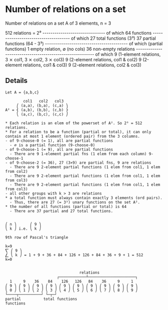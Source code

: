 # Number of relations on a set

Number of relations on a set A of 3 elements, n = 3

512 relations = 2⁹
------------------------------- of which
 64 functions
 ------------------------------------- of which
 27 total functions (3³)
 37 partial functions (64 - 3³)
 ----------------------------------------- of which (partial functions)
  1 empty relation, ∅ (no cols)
 36 non-empty relations
 --------------------------------------------------------- of which
  9 (1-element relations, 3 ⨯ col1, 3 ⨯ col2, 3 ⨯ col3)
  9 (2-element relations, col1 & col2)
  9 (2-element relations, col1 & col3)
  9 (2-element relations, col2 & col3)


## Details

```
Let A = {a,b,c}

        col1   col2   col3
     ⎛ (a,a), (b,a), (c,a) ⎞
A² = ⎨ (a,b), (b,b), (c,b) ⎬
     ⎝ (a,c), (b,c), (c,c) ⎠

* Each relation is an elem of the powerset of A². So 2⁹ = 512 relations.
* For a relation to be a function (partial or total), it can only contain at most 1 element (ordered pair) from the 3 columns.
- of 9-choose-0 (= 1), all are partial functions
  - ∅ is a partial function (9-choose-0)
- of 9-choose-1 (= 9), all are partial functions
  - There are 9 1-element partial fns (1 elem from each column) 9-choose-1
- of 9-choose-2 (= 36), 27 (3⨯9) are partial fns, 9 are relations
  - There are 9 2-element partial functions (1 elem from col1, 1 elem from col2)
  - There are 9 2-element partial functions (1 elem from col1, 1 elem from col3)
  - There are 9 2-element partial functions (1 elem from col1, 1 elem from col3)
- all other groups with k > 3 are relations
* a total function must always contain exactly 3 elements (ord pairs).
  - Thus, there are 27 (= 3³) unary functions on the set A².
* the number of all functions (partial or total) is 64
  - There are 37 partial and 27 total functions.


⎛ n ⎞      ⎛ 9 ⎞
⎝ k ⎠ i.e. ⎝ k ⎠

9th row of Pascal's triangle

k=9
⎲ ⎛ 9 ⎞
⎳ ⎝ k ⎠ = 1 + 9 + 36 + 84 + 126 + 126 + 84 + 36 + 9 + 1 = 512
k=0


                                 relations
                       ┌────────────┴─────────────────────┐
  1     9    36    84    126   126   84    36     9     1
⎛ 9 ⎞ ⎛ 9 ⎞ ⎛ 9 ⎞ ⎛ 9 ⎞ ⎛ 9 ⎞ ⎛ 9 ⎞ ⎛ 9 ⎞ ⎛ 9 ⎞ ⎛ 9 ⎞ ⎛ 9 ⎞
⎝ 0 ⎠ ⎝ 1 ⎠ ⎝ 2 ⎠ ⎝ 3 ⎠ ⎝ 4 ⎠ ⎝ 5 ⎠ ⎝ 6 ⎠ ⎝ 7 ⎠ ⎝ 8 ⎠ ⎝ 9 ⎠
└────┬──────────┘ └─┬─┘
partial          total functions
functions

```
